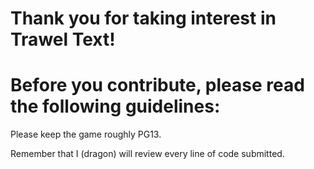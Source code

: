 # Thank you for taking interest in Trawel Text!

# Before you contribute, please read the following guidelines:

Please keep the game roughly PG13.

Remember that I (dragon) will review every line of code submitted.

